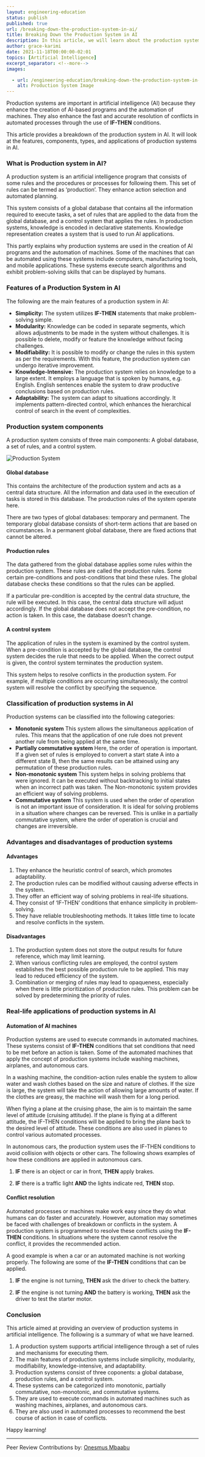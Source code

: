 ```yaml
---
layout: engineering-education
status: publish
published: true
url: /breaking-down-the-production-system-in-ai/
title: Breaking Down the Production System in AI
description: In this article, we will learn about the production system in artificial intelligence. We will look at the features, components, classification and the real-life applications of production systems. 
author: grace-karimi
date: 2021-11-18T00:00:00-02:01
topics: [Artificial Intelligence]
excerpt_separator: <!--more-->
images:

  - url: /engineering-education/breaking-down-the-production-system-in-ai/hero.png
    alt: Production System Image
---
```

Production systems are important in artificial intelligence (AI) because they enhance the creation of AI-based programs and the automation of machines. They also enhance the fast and accurate resolution of conflicts in automated processes through the use of **IF-THEN** conditions.
<!--more-->
This article provides a breakdown of the production system in AI. It will look at the features, components, types, and applications of production systems in AI.

### What is Production system in AI?
A production system is an artificial intelligence program that consists of some rules and the procedures or processes for following them. This set of rules can be termed as ‘production’. They enhance action selection and automated planning.

This system consists of a global database that contains all the information required to execute tasks, a set of rules that are applied to the data from the global database, and a control system that applies the rules. In production systems, knowledge is encoded in declarative statements. Knowledge representation creates a system that is used to run AI applications.

This partly explains why production systems are used in the creation of AI programs and the automation of machines. Some of the machines that can be automated using these systems include computers, manufacturing tools, and mobile applications. These systems execute search algorithms and exhibit problem-solving skills that can be displayed by humans.

### Features of a Production System in AI
The following are the main features of a production system in AI:
- **Simplicity:** The system utilizes **IF-THEN** statements that make problem-solving simple.
- **Modularity:** Knowledge can be coded in separate segments, which allows adjustments to be made in the system without challenges. It is possible to delete, modify or feature the knowledge without facing challenges.
- **Modifiability:** It is possible to modify or change the rules in this system as per the requirements. With this feature, the production system can undergo iterative improvement.
- **Knowledge-Intensive:** The production system relies on knowledge to a large extent. It employs a language that is spoken by humans, e.g. English. English sentences enable the system to draw productive conclusions based on production rules.
- **Adaptability:** The system can adapt to situations accordingly. It implements pattern-directed control, which enhances the hierarchical control of search in the event of complexities.

### Production system components
A production system consists of three main components: A global database, a set of rules, and a control system.

![Production System](/engineering-education/breaking-down-the-production-system-in-ai/production-system)

#### Global database
This contains the architecture of the production system and acts as a central data structure. All the information and data used in the execution of tasks is stored in this database. The production rules of the system operate here.

There are two types of global databases: temporary and permanent. The temporary global database consists of short-term actions that are based on circumstances. In a permanent global database, there are fixed actions that cannot be altered.

#### Production rules
The data gathered from the global database applies some rules within the production system. These rules are called the production rules. Some certain pre-conditions and post-conditions that bind these rules. The global database checks these conditions so that the rules can be applied.

If a particular pre-condition is accepted by the central data structure, the rule will be executed. In this case, the central data structure will adjust accordingly. If the global database does not accept the pre-condition, no action is taken. In this case, the database doesn’t change.

#### A control system
The application of rules in the system is examined by the control system. When a pre-condition is accepted by the global database, the control system decides the rule that needs to be applied. When the correct output is given, the control system terminates the production system.

This system helps to resolve conflicts in the production system. For example, if multiple conditions are occurring simultaneously, the control system will resolve the conflict by specifying the sequence.

### Classification of production systems in AI
Production systems can be classified into the following categories:
- **Monotonic system** This system allows the simultaneous application of rules. This means that the application of one rule does not prevent another rule from being applied at the same time.
- **Partially commutative system** Here, the order of operation is important. If a given set of rules is employed to convert a start state A into a different state B, then the same results can be attained using any permutation of these production rules.
- **Non-monotonic system** This system helps in solving problems that were ignored. It can be executed without backtracking to initial states when an incorrect path was taken. The Non-monotonic system provides an efficient way of solving problems.
- **Commutative system** This system is used when the order of operation is not an important issue of consideration. It is ideal for solving problems in a situation where changes can be reversed. This is unlike in a partially commutative system, where the order of operation is crucial and changes are irreversible.  
  
### Advantages and disadvantages of production systems
#### Advantages
1. They enhance the heuristic control of search, which promotes adaptability.
2. The production rules can be modified without causing adverse effects in the system.
3. They offer an efficient way of solving problems in real-life situations.
4. They consist of ‘IF-THEN’ conditions that enhance simplicity in problem-solving.
5. They have reliable troubleshooting methods. It takes little time to locate and resolve conflicts in the system.

#### Disadvantages
1. The production system does not store the output results for future reference, which may limit learning.
2. When various conflicting rules are employed, the control system establishes the best possible production rule to be applied. This may lead to reduced efficiency of the system.
3. Combination or merging of rules may lead to opaqueness, especially when there is little prioritization of production rules. This problem can be solved by predetermining the priority of rules.

### Real-life applications of production systems in AI
#### Automation of AI machines
Production systems are used to execute commands in automated machines. These systems consist of **IF-THEN** conditions that set conditions that need to be met before an action is taken. Some of the automated machines that apply the concept of production systems include washing machines, airplanes, and autonomous cars.  

In a washing machine, the condition-action rules enable the system to allow water and wash clothes based on the size and nature of clothes. If the size is large, the system will take the action of allowing large amounts of water. If the clothes are greasy, the machine will wash them for a long period.

When flying a plane at the cruising phase, the aim is to maintain the same level of attitude (cruising attitude). If the plane is flying at a different attitude, the IF-THEN conditions will be applied to bring the plane back to the desired level of attitude. These conditions are also used in planes to control various automated processes.

In autonomous cars, the production system uses the IF-THEN conditions to avoid collision with objects or other cars. The following shows examples of how these conditions are applied in autonomous cars.

1. **IF** there is an object or car in front, **THEN** apply brakes.

2. **IF** there is a traffic light **AND** the lights indicate red, **THEN** stop.

#### Conflict resolution
Automated processes or machines make work easy since they do what humans can do faster and accurately. However, automation may sometimes be faced with challenges of breakdown or conflicts in the system. A production system is programmed to resolve these conflicts using the **IF-THEN** conditions. In situations where the system cannot resolve the conflict, it provides the recommended action.

A good example is when a car or an automated machine is not working properly. The following are some of the **IF-THEN** conditions that can be applied.

1. **IF** the engine is not turning, **THEN** ask the driver to check the battery.

2. **IF** the engine is not turning **AND** the battery is working, **THEN** ask the driver to test the starter motor.

### Conclusion
This article aimed at providing an overview of production systems in artificial intelligence. The following is a summary of what we have learned.
1. A production system supports artificial intelligence through a set of rules and mechanisms for executing them.
2. The main features of production systems include simplicity, modularity, modifiability, knowledge-intensive, and adaptability.
3. Production systems consist of three coponents: a global database, production rules, and a control system.
4. These systems can be categorized into monotonic, partially commutative, non-monotonic, and commutative systems.
5. They are used to execute commands in automated machines such as washing machines, airplanes, and autonomous cars.
6. They are also used in automated processes to recommend the best course of action in case of conflicts.

Happy learning!

---
Peer Review Contributions by: [Onesmus Mbaabu](/engineering-education/authors/onesmus-mbaabu/)
